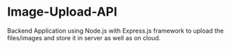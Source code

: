 # Image-Upload-API
Backend Application using Node.js with Express.js framework to upload the files/images and store it in server as well as on cloud.
